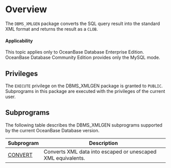Overview
===================================

The `DBMS_XMLGEN` package converts the SQL query result into the standard XML format and returns the result as a `CLOB`.


<main id="notice" >
    <h4>Applicability</h4>
    <p>This topic applies only to OceanBase Database Enterprise Edition. OceanBase Database Community Edition provides only the MySQL mode. </p>
  </main>

Privileges
-------------------------------------

The `EXECUTE` privilege on the DBMS_XMLGEN package is granted to `PUBLIC`. Subprograms in this package are executed with the privileges of the current user.

Subprograms
--------------------------------------

The following table describes the DBMS_XMLGEN subprograms supported by the current OceanBase Database version.


| Subprogram | Description |
|--------------------------------------------------------|------------------------------|
| [CONVERT](2.convert-oracle.md) | Converts XML data into escaped or unescaped XML equivalents.  |



